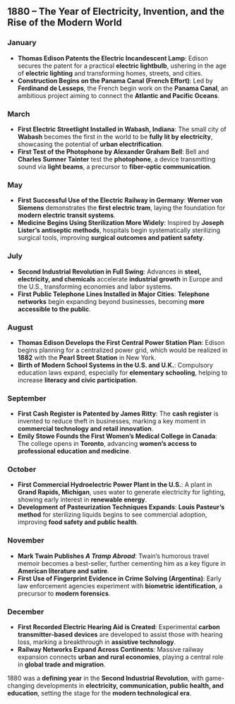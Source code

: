 ## **1880 – The Year of Electricity, Invention, and the Rise of the Modern World**  

### **January**  
- **Thomas Edison Patents the Electric Incandescent Lamp**: Edison secures the patent for a practical **electric lightbulb**, ushering in the age of **electric lighting** and transforming homes, streets, and cities.  
- **Construction Begins on the Panama Canal (French Effort)**: Led by **Ferdinand de Lesseps**, the French begin work on the **Panama Canal**, an ambitious project aiming to connect the **Atlantic and Pacific Oceans**.  

### **March**  
- **First Electric Streetlight Installed in Wabash, Indiana**: The small city of **Wabash** becomes the first in the world to be **fully lit by electricity**, showcasing the potential of **urban electrification**.  
- **First Test of the Photophone by Alexander Graham Bell**: Bell and **Charles Sumner Tainter** test the **photophone**, a device transmitting sound via **light beams**, a precursor to **fiber-optic communication**.  

### **May**  
- **First Successful Use of the Electric Railway in Germany**: **Werner von Siemens** demonstrates the **first electric tram**, laying the foundation for **modern electric transit systems**.  
- **Medicine Begins Using Sterilization More Widely**: Inspired by **Joseph Lister’s antiseptic methods**, hospitals begin systematically sterilizing surgical tools, improving **surgical outcomes and patient safety**.  

### **July**  
- **Second Industrial Revolution in Full Swing**: Advances in **steel, electricity, and chemicals** accelerate **industrial growth** in Europe and the U.S., transforming economies and labor systems.  
- **First Public Telephone Lines Installed in Major Cities**: **Telephone networks** begin expanding beyond businesses, becoming **more accessible to the public**.  

### **August**  
- **Thomas Edison Develops the First Central Power Station Plan**: Edison begins planning for a centralized power grid, which would be realized in **1882** with the **Pearl Street Station** in New York.  
- **Birth of Modern School Systems in the U.S. and U.K.**: Compulsory education laws expand, especially for **elementary schooling**, helping to increase **literacy and civic participation**.  

### **September**  
- **First Cash Register is Patented by James Ritty**: The **cash register** is invented to reduce theft in businesses, marking a key moment in **commercial technology and retail innovation**.  
- **Emily Stowe Founds the First Women’s Medical College in Canada**: The college opens in **Toronto**, advancing **women’s access to professional education and medicine**.  

### **October**  
- **First Commercial Hydroelectric Power Plant in the U.S.**: A plant in **Grand Rapids, Michigan**, uses water to generate electricity for lighting, showing early interest in **renewable energy**.  
- **Development of Pasteurization Techniques Expands**: **Louis Pasteur’s method** for sterilizing liquids begins to see commercial adoption, improving **food safety and public health**.  

### **November**  
- **Mark Twain Publishes *A Tramp Abroad***: Twain’s humorous travel memoir becomes a best-seller, further cementing him as a key figure in **American literature and satire**.  
- **First Use of Fingerprint Evidence in Crime Solving (Argentina)**: Early law enforcement agencies experiment with **biometric identification**, a precursor to **modern forensics**.  

### **December**  
- **First Recorded Electric Hearing Aid is Created**: Experimental **carbon transmitter-based devices** are developed to assist those with hearing loss, marking a breakthrough in **assistive technology**.  
- **Railway Networks Expand Across Continents**: Massive railway expansion connects **urban and rural economies**, playing a central role in **global trade and migration**.  

1880 was a **defining year** in the **Second Industrial Revolution**, with game-changing developments in **electricity, communication, public health, and education**, setting the stage for the **modern technological era**.
